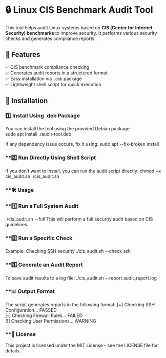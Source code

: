 # 🔒 Linux CIS Benchmark Audit Tool  

This tool helps audit Linux systems based on **CIS (Center for Internet Security) benchmarks** to improve security. It performs various security checks and generates compliance reports.  

## 🚀 Features  
✅ CIS benchmark compliance checking  
✅ Generates audit reports in a structured format  
✅ Easy installation via `.deb` package  
✅ Lightweight shell script for quick execution  

## 📌 Installation  

### **1️⃣ Install Using .deb Package**  
You can install the tool using the provided Debian package:  
sudo apt install ./audit-tool.deb

If any dependency issue occurs, fix it using:
sudo apt --fix-broken install

### **2️⃣ Run Directly Using Shell Script
If you don’t want to install, you can run the audit script directly:
chmod +x cis_audit.sh
./cis_audit.sh


### **🛠️ Usage
### **1️⃣ Run a Full System Audit
./cis_audit.sh --full
This will perform a full security audit based on CIS guidelines.

### **2️⃣ Run a Specific Check
Example: Checking SSH security
./cis_audit.sh --check ssh

### **3️⃣ Generate an Audit Report
To save audit results to a log file:
./cis_audit.sh --report audit_report.log

### **📊 Output Format
The script generates reports in the following format:
[+] Checking SSH Configuration... PASSED  
[-] Checking Firewall Rules... FAILED  
[!] Checking User Permissions... WARNING  

### **📜 License
This project is licensed under the MIT License - see the LICENSE file for details.
